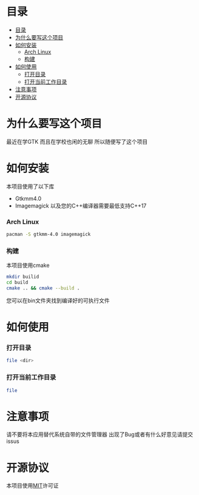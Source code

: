 # 目录
- [目录](#目录)
- [为什么要写这个项目](#为什么要写这个项目)
- [如何安装](#如何安装)
    - [Arch Linux](#arch-linux)
    - [构建](#构建)
- [如何使用](#如何使用)
    - [打开目录](#打开目录)
    - [打开当前工作目录](#打开当前工作目录)
- [注意事项](#注意事项)
- [开源协议](#开源协议)

# 为什么要写这个项目
最近在学GTK 而且在学校也闲的无聊 所以随便写了这个项目

# 如何安装

本项目使用了以下库
* Gtkmm4.0
* Imagemagick
  以及您的C++编译器需要最低支持C++17

### Arch Linux

```sh 
pacman -S gtkmm-4.0 imagemagick
```
### 构建

本项目使用cmake
```sh
mkdir builid
cd build
cmake .. && cmake --build . 
```
您可以在bin文件夹找到编译好的可执行文件

# 如何使用

### 打开目录

```sh
file <dir>
```
### 打开当前工作目录

```sh
file
```
# 注意事项
请不要将本应用替代系统自带的文件管理器
出现了Bug或者有什么好意见请提交issus


# 开源协议
本项目使用[MIT](./license)许可证 
